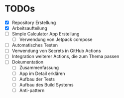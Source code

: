 # TODOs

* [x] Repository Erstellung
* [x] Arbeitsaufteilung
* [ ] Simple Calculator App Erstellung
  * [ ] Verwendung von Jetpack compose
* [ ] Automatisches Testen
* [ ] Verwendung von Secrets in GitHub Actions
* [ ] Integration weiterer Actions, die zum Thema passen
* [ ] Dokumentation
  * [ ] Zusammenfassung
  * [ ] App im Detail erklären
  * [ ] Aufbau der Tests
  * [ ] Aufbau des Build Systems
  * [ ] Anti-pattern
